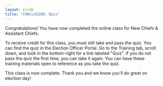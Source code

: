 ```yaml
---
layout: slide
title: "CONCLUSION: Quiz"
---
```


Congratulations! You have now completed the online class for New Chiefs & Assistant Chiefs.

To receive credit for this class, you must still take and pass the quiz. You can find the quiz in the Election Officer Portal. Go to the Training tab, scroll down, and look in the bottom-right for a link labeled "Quiz". If you do not pass the quiz the first time, you can take it again. You can have these training materials open to reference as you take the quiz.

This class is now complete. Thank you and we know you'll do great on election day!